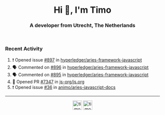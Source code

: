 <h1 align="center">Hi 👋, I'm Timo</h1>
<h3 align="center">A developer from Utrecht, The Netherlands</h3>
<br/>
<!-- https://github.com/rahuldkjain/github-profile-readme-generator --!>

<!--  <p align="left"><img src="https://github-readme-stats.vercel.app/api?username=timoglastra&show_icons=true&count_private=true&" alt="timoglastra" /></p> --!>

<!--
Github language stats
<p align="left"><img src="https://github-readme-stats.vercel.app/api/top-langs/?username=timoglastra&layout=compact" alt="timoglastra" /><p>
-->

<!-- Codestats language stats -->
<!-- <p align="left"><img src="https://codestats-readme.vercel.app/api/top-langs/?username=timoglastra&layout=compact&language_count=12" alt="timoglastra" /><p>    --!>
  
<h3>Recent Activity</h3>

<!--START_SECTION:activity-->
1. ❗️ Opened issue [#897](https://github.com/hyperledger/aries-framework-javascript/issues/897) in [hyperledger/aries-framework-javascript](https://github.com/hyperledger/aries-framework-javascript)
2. 🗣 Commented on [#896](https://github.com/hyperledger/aries-framework-javascript/issues/896) in [hyperledger/aries-framework-javascript](https://github.com/hyperledger/aries-framework-javascript)
3. 🗣 Commented on [#895](https://github.com/hyperledger/aries-framework-javascript/issues/895) in [hyperledger/aries-framework-javascript](https://github.com/hyperledger/aries-framework-javascript)
4. 💪 Opened PR [#7347](https://github.com/js-org/js.org/pull/7347) in [js-org/js.org](https://github.com/js-org/js.org)
5. ❗️ Opened issue [#36](https://github.com/animo/aries-javascript-docs/issues/36) in [animo/aries-javascript-docs](https://github.com/animo/aries-javascript-docs)
<!--END_SECTION:activity-->

---

<p align="center">
<a href="https://twitter.com/timoglastra" target="blank"><img align="center" src="https://cdn.jsdelivr.net/npm/simple-icons@3.0.1/icons/twitter.svg" alt="timoglastra" height="30" width="30" /></a>
<a href="https://linkedin.com/in/timoglastra" target="blank"><img align="center" src="https://cdn.jsdelivr.net/npm/simple-icons@3.0.1/icons/linkedin.svg" alt="timoglastra" height="30" width="30" /></a>
</p>



